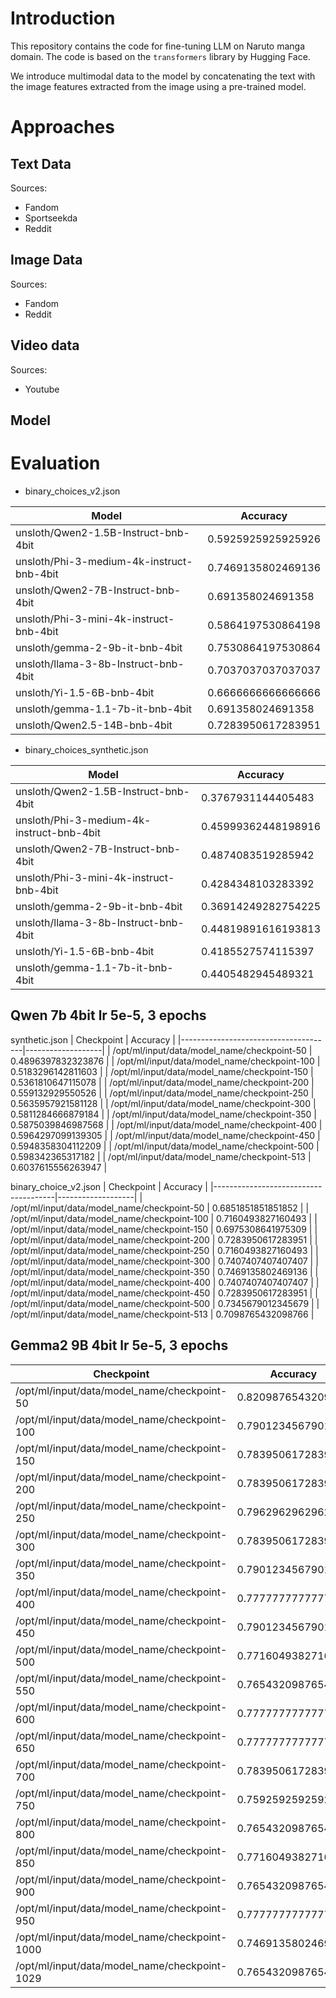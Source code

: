 # Introduction

This repository contains the code for fine-tuning LLM on Naruto manga domain. The code is based on the `transformers` library by Hugging Face.

We introduce multimodal data to the model by concatenating the text with the image features extracted from the image using a pre-trained model.

# Approaches

## Text Data
Sources:
- Fandom
- Sportseekda
- Reddit

## Image Data
Sources:
- Fandom
- Reddit

## Video data
Sources:
- Youtube

## Model


# Evaluation

- binary_choices_v2.json

| Model                                     | Accuracy           |
| ----------------------------------------- | ------------------ |
| unsloth/Qwen2-1.5B-Instruct-bnb-4bit      | 0.5925925925925926 |
| unsloth/Phi-3-medium-4k-instruct-bnb-4bit | 0.7469135802469136 |
| unsloth/Qwen2-7B-Instruct-bnb-4bit        | 0.691358024691358  |
| unsloth/Phi-3-mini-4k-instruct-bnb-4bit   | 0.5864197530864198 |
| unsloth/gemma-2-9b-it-bnb-4bit            | 0.7530864197530864 |
| unsloth/llama-3-8b-Instruct-bnb-4bit      | 0.7037037037037037 |
| unsloth/Yi-1.5-6B-bnb-4bit                | 0.6666666666666666 |
| unsloth/gemma-1.1-7b-it-bnb-4bit          | 0.691358024691358  |
| unsloth/Qwen2.5-14B-bnb-4bit              | 0.7283950617283951 |

- binary_choices_synthetic.json

| Model                                     | Accuracy            |
| ----------------------------------------- | ------------------- |
| unsloth/Qwen2-1.5B-Instruct-bnb-4bit      | 0.3767931144405483  |
| unsloth/Phi-3-medium-4k-instruct-bnb-4bit | 0.45999362448198916 |
| unsloth/Qwen2-7B-Instruct-bnb-4bit        | 0.4874083519285942  |
| unsloth/Phi-3-mini-4k-instruct-bnb-4bit   | 0.4284348103283392  |
| unsloth/gemma-2-9b-it-bnb-4bit            | 0.36914249282754225 |
| unsloth/llama-3-8b-Instruct-bnb-4bit      | 0.44819891616193813 |
| unsloth/Yi-1.5-6B-bnb-4bit                | 0.4185527574115397  |
| unsloth/gemma-1.1-7b-it-bnb-4bit          | 0.4405482945489321  |

## Qwen 7b 4bit lr 5e-5, 3 epochs
synthetic.json
| Checkpoint                           | Accuracy          |
|--------------------------------------|-------------------|
| /opt/ml/input/data/model_name/checkpoint-50   | 0.4896397832323876  |
| /opt/ml/input/data/model_name/checkpoint-100  | 0.5183296142811603  |
| /opt/ml/input/data/model_name/checkpoint-150  | 0.5361810647115078  |
| /opt/ml/input/data/model_name/checkpoint-200  | 0.559132929550526   |
| /opt/ml/input/data/model_name/checkpoint-250  | 0.5635957921581128  |
| /opt/ml/input/data/model_name/checkpoint-300  | 0.5811284666879184  |
| /opt/ml/input/data/model_name/checkpoint-350  | 0.5875039846987568  |
| /opt/ml/input/data/model_name/checkpoint-400  | 0.5964297099139305  |
| /opt/ml/input/data/model_name/checkpoint-450  | 0.5948358304112209  |
| /opt/ml/input/data/model_name/checkpoint-500  | 0.598342365317182   |
| /opt/ml/input/data/model_name/checkpoint-513  | 0.6037615556263947  |

binary_choice_v2.json
| Checkpoint                           | Accuracy          |
|--------------------------------------|-------------------|
| /opt/ml/input/data/model_name/checkpoint-50   | 0.6851851851851852 |
| /opt/ml/input/data/model_name/checkpoint-100  | 0.7160493827160493 |
| /opt/ml/input/data/model_name/checkpoint-150  | 0.6975308641975309 |
| /opt/ml/input/data/model_name/checkpoint-200  | 0.7283950617283951 |
| /opt/ml/input/data/model_name/checkpoint-250  | 0.7160493827160493 |
| /opt/ml/input/data/model_name/checkpoint-300  | 0.7407407407407407 |
| /opt/ml/input/data/model_name/checkpoint-350  | 0.7469135802469136 |
| /opt/ml/input/data/model_name/checkpoint-400  | 0.7407407407407407 |
| /opt/ml/input/data/model_name/checkpoint-450  | 0.7283950617283951 |
| /opt/ml/input/data/model_name/checkpoint-500  | 0.7345679012345679 |
| /opt/ml/input/data/model_name/checkpoint-513  | 0.7098765432098766 |

## Gemma2 9B 4bit lr 5e-5, 3 epochs
| Checkpoint                           | Accuracy          |
|--------------------------------------|-------------------|
| /opt/ml/input/data/model_name/checkpoint-50   | 0.8209876543209876 |
| /opt/ml/input/data/model_name/checkpoint-100  | 0.7901234567901234 |
| /opt/ml/input/data/model_name/checkpoint-150  | 0.7839506172839507 |
| /opt/ml/input/data/model_name/checkpoint-200  | 0.7839506172839507 |
| /opt/ml/input/data/model_name/checkpoint-250  | 0.7962962962962963 |
| /opt/ml/input/data/model_name/checkpoint-300  | 0.7839506172839507 |
| /opt/ml/input/data/model_name/checkpoint-350  | 0.7901234567901234 |
| /opt/ml/input/data/model_name/checkpoint-400  | 0.7777777777777778 |
| /opt/ml/input/data/model_name/checkpoint-450  | 0.7901234567901234 |
| /opt/ml/input/data/model_name/checkpoint-500  | 0.7716049382716049 |
| /opt/ml/input/data/model_name/checkpoint-550  | 0.7654320987654321 |
| /opt/ml/input/data/model_name/checkpoint-600  | 0.7777777777777778 |
| /opt/ml/input/data/model_name/checkpoint-650  | 0.7777777777777778 |
| /opt/ml/input/data/model_name/checkpoint-700  | 0.7839506172839507 |
| /opt/ml/input/data/model_name/checkpoint-750  | 0.7592592592592593 |
| /opt/ml/input/data/model_name/checkpoint-800  | 0.7654320987654321 |
| /opt/ml/input/data/model_name/checkpoint-850  | 0.7716049382716049 |
| /opt/ml/input/data/model_name/checkpoint-900  | 0.7654320987654321 |
| /opt/ml/input/data/model_name/checkpoint-950  | 0.7777777777777778 |
| /opt/ml/input/data/model_name/checkpoint-1000 | 0.7469135802469136 |
| /opt/ml/input/data/model_name/checkpoint-1029 | 0.7654320987654321 |